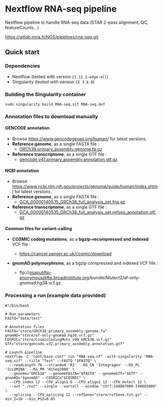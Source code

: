 # Nextflow RNA-seq pipeline
Nextflow pipeline to handle RNA-seq data (STAR 2-pass alignment, QC, featureCounts...)

https://gitlab.inria.fr/NGS/pipelines/rna-seq.git


## Quick start


### Dependencies

* Nextflow (tested with version `21.12.1-edge-all`)
* Singularity (tested with version `CE 3.8.0`)


### Building the Singularity container

`sudo singularity build RNA-seq.sif RNA-seq.def`


### Annotation files to download manually

#### GENCODE annotation

- Browse https://www.gencodegenes.org/human/ for latest versions.
- **Reference genome**, as a single FASTA file :
   - [GRCh38.primary_assembly.genome.fa.gz](https://ftp.ebi.ac.uk/pub/databases/gencode/Gencode_human/release_41/GRCh38.primary_assembly.genome.fa.gz)
- **Reference transcriptome**, as a single GTF file :
   - [gencode.v41.primary_assembly.annotation.gtf.gz](https://ftp.ebi.ac.uk/pub/databases/gencode/Gencode_human/release_41/gencode.v41.primary_assembly.annotation.gtf.gz)

#### NCBI annotation

- Browse https://www.ncbi.nlm.nih.gov/projects/genome/guide/human/index.shtml for latest versions.
- **Reference genome**, as a single FASTA file :
   - [GCA_000001405.15_GRCh38_full_analysis_set.fna.gz](https://ftp.ncbi.nlm.nih.gov/genomes/all/GCA/000/001/405/GCA_000001405.15_GRCh38/seqs_for_alignment_pipelines.ucsc_ids/GCA_000001405.15_GRCh38_full_analysis_set.fna.gz)
- **Reference transcriptome**, as a single GTF file :
   - [GCA_000001405.15_GRCh38_full_analysis_set.refseq_annotation.gtf.gz](https://ftp.ncbi.nlm.nih.gov/genomes/all/GCA/000/001/405/GCA_000001405.15_GRCh38/seqs_for_alignment_pipelines.ucsc_ids/GCA_000001405.15_GRCh38_full_analysis_set.refseq_annotation.gtf.gz)

#### Common files for variant-calling

- **COSMIC coding mutations**, as a **bgzip-recompressed and indexed** VCF file :
   - https://cancer.sanger.ac.uk/cosmic/download

- **gnomAD polymorphisms**, as a bgzip compressed and indexed VCF file :
   - ftp://gsapubftp-anonymous@ftp.broadinstitute.org/bundle/Mutect2/af-only-gnomad.hg38.vcf.gz


### Processing a run (example data provided)

```
#!/bin/bash

# Run parameters
FASTQ="data/test"

# Annotation files
FASTA="store/GRCh38.primary_assembly.genome.fa"
gnomAD="store/af-only-gnomad.hg38.vcf.gz"
COSMIC="store/CosmicCodingMuts_v90_GRCh38.vcf.gz"
GTF="store/gencode.v32.primary_assembly.annotation.gtf"

# Launch pipeline
nextflow -C "conf/base.conf" run "RNA-seq.nf" -with-singularity "RNA-seq.sif" --title "Test" --FASTQ "$FASTQ" \
  --readLength 76 --stranded 'R2' --RG_CN 'Integragen' --RG_PL 'ILLUMINA' --RG_PM 'HiSeq2000' \
  --genome="GRCh38" --genomeFASTA="$FASTA" --genomeGTF="$GTF" --gnomAD="$gnomAD" --COSMIC="$COSMIC" \
  --CPU_index 12 --CPU_align1 6 --CPU_align2 12 --CPU_mutect 12 \
  --out "./out" --single --varcall --window "chr7:148807000-148885000" \
  --splicing --CPU_splicing 12 --refGene="store/refGene.txt.gz" --min_I=10 --min_PSI=0.05
```

